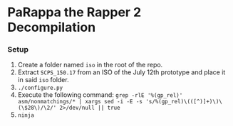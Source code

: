 # PaRappa the Rapper 2 Decompilation

### Setup

1. Create a folder named `iso` in the root of the repo.
2. Extract `SCPS_150.17` from an ISO of the July 12th prototype and place it in said `iso` folder.
3. `./configure.py`
4. Execute the following command: `grep -rlE '%(gp_rel)' asm/nonmatchings/* | xargs sed -i -E -s 's/%(gp_rel)\(([^)]+)\)\(\$28\)/\2/' 2>/dev/null || true`
5. `ninja`